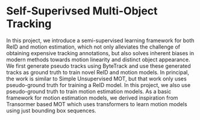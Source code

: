 # Self-Superivsed Multi-Object Tracking
In this project, we introduce a semi-supervised learning framework for both ReID and motion estimation, which not only alleviates the challenge of obtaining expensive tracking annotations, but also solves inherent biases in modern methods towards motion linearity and distinct object appearance. We first generate pseudo tracks using ByteTrack and use these generated tracks as ground truth to train novel ReID and motion models. In principal, the work is similar to Simple Unsupervised MOT, but that work only uses pseudo-ground truth for training a ReID model. In this project, we also use pseudo-ground truth to train motion estimation models. As a basic framework for motion estimation models, we derived inspiration from Transormer based MOT which uses transformers to learn motion models using just bounding box sequences.
